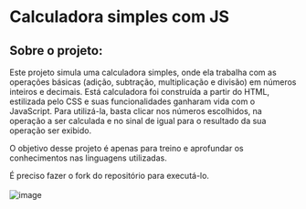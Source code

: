 # Calculadora simples com JS

## Sobre o projeto:

Este projeto simula uma calculadora simples, onde ela trabalha com as operações básicas (adição, subtração, multiplicação e divisão) em números inteiros e decimais. Está calculadora foi construída a partir do HTML, estilizada pelo CSS e suas funcionalidades ganharam vida com o JavaScript.
Para utilizá-la, basta clicar nos números escolhidos, na operação a ser calculada e no sinal de igual para o resultado da sua operação ser exibido.

O objetivo desse projeto é apenas para treino e aprofundar os conhecimentos nas linguagens utilizadas.


É preciso fazer o fork do repositório para executá-lo.
</br>
</br>
![image](https://user-images.githubusercontent.com/117486346/223887494-f1353d82-7041-475b-8d77-e4dd322a3043.png)
